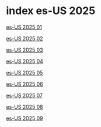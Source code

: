 # index es-US 2025

<a href="./01">es-US 2025 01</a>

<a href="./02">es-US 2025 02</a>

<a href="./03">es-US 2025 03</a>

<a href="./04">es-US 2025 04</a>

<a href="./05">es-US 2025 05</a>

<a href="./06">es-US 2025 06</a>

<a href="./07">es-US 2025 07</a>

<a href="./08">es-US 2025 08</a>

<a href="./09">es-US 2025 09</a>
